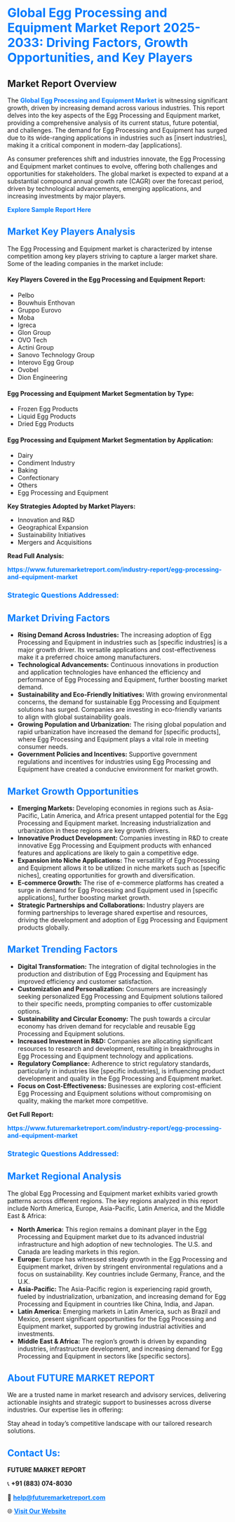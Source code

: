 <h1 style="color: #007BFF;">Global Egg Processing and Equipment Market Report 2025-2033: Driving Factors, Growth Opportunities, and Key Players</h1>

<section id="overview">
<h2>Market Report Overview</h2>
<p>The <a href="https://www.futuremarketreport.com/industry-report/egg-processing-and-equipment-market" style="color: #007BFF; text-decoration: none;"><strong>Global Egg Processing and Equipment Market</strong></a> is witnessing significant growth, driven by increasing demand across various industries. This report delves into the key aspects of the Egg Processing and Equipment market, providing a comprehensive analysis of its current status, future potential, and challenges. The demand for Egg Processing and Equipment has surged due to its wide-ranging applications in industries such as [insert industries], making it a critical component in modern-day [applications].</p>
<p>As consumer preferences shift and industries innovate, the Egg Processing and Equipment market continues to evolve, offering both challenges and opportunities for stakeholders. The global market is expected to expand at a substantial compound annual growth rate (CAGR) over the forecast period, driven by technological advancements, emerging applications, and increasing investments by major players.</p>
</section>

<section id="overview">
<p><a href="https://www.futuremarketreport.com/request-sample/reportId=124716" style="color: #007BFF; text-decoration: none;"><strong>Explore Sample Report Here</strong></a></p>
</section>

<section id="key-players">
<h2 style="color: #007BFF;">Market Key Players Analysis</h2>
<p>The Egg Processing and Equipment market is characterized by intense competition among key players striving to capture a larger market share. Some of the leading companies in the market include:</p>
<h4>Key Players Covered in the Egg Processing and Equipment Report:</h4>
<ul><li>Pelbo</li><li>Bouwhuis Enthovan</li><li>Gruppo Eurovo</li><li>Moba</li><li>Igreca</li><li>Glon Group</li><li>OVO Tech</li><li>Actini Group</li><li>Sanovo Technology Group</li><li>Interovo Egg Group</li><li>Ovobel</li><li>Dion Engineering</li></ul>
<h4>Egg Processing and Equipment Market Segmentation by Type:</h4>
<ul><li>Frozen Egg Products</li><li>Liquid Egg Products</li><li>Dried Egg Products</li></ul>

<h4>Egg Processing and Equipment Market Segmentation by Application:</h4>
<ul><li>Dairy</li><li>Condiment Industry</li><li>Baking</li><li>Confectionary</li><li>Others</li><li>Egg Processing and Equipment</li></ul>
<p><strong>Key Strategies Adopted by Market Players:</strong></p>
<ul>
<li>Innovation and R&D</li>
<li>Geographical Expansion</li>
<li>Sustainability Initiatives</li>
<li>Mergers and Acquisitions</li>
</ul>
</section>

<section>
<p><strong>Read Full Analysis: </strong></p><a href="https://www.futuremarketreport.com/industry-report/egg-processing-and-equipment-market" style="color: #007BFF; text-decoration: none;"><strong>https://www.futuremarketreport.com/industry-report/egg-processing-and-equipment-market</strong></a>
<h3 style="color: #007BFF;">Strategic Questions Addressed:</h3>
</section>

<section id="driving-factors">
<h2 style="color: #007BFF;">Market Driving Factors</h2>
<ul>
<li><strong>Rising Demand Across Industries:</strong> The increasing adoption of Egg Processing and Equipment in industries such as [specific industries] is a major growth driver. Its versatile applications and cost-effectiveness make it a preferred choice among manufacturers.</li>
<li><strong>Technological Advancements:</strong> Continuous innovations in production and application technologies have enhanced the efficiency and performance of Egg Processing and Equipment, further boosting market demand.</li>
<li><strong>Sustainability and Eco-Friendly Initiatives:</strong> With growing environmental concerns, the demand for sustainable Egg Processing and Equipment solutions has surged. Companies are investing in eco-friendly variants to align with global sustainability goals.</li>
<li><strong>Growing Population and Urbanization:</strong> The rising global population and rapid urbanization have increased the demand for [specific products], where Egg Processing and Equipment plays a vital role in meeting consumer needs.</li>
<li><strong>Government Policies and Incentives:</strong> Supportive government regulations and incentives for industries using Egg Processing and Equipment have created a conducive environment for market growth.</li>
</ul>
</section>

<section id="growth-opportunities">
<h2 style="color: #007BFF;">Market Growth Opportunities</h2>
<ul>
<li><strong>Emerging Markets:</strong> Developing economies in regions such as Asia-Pacific, Latin America, and Africa present untapped potential for the Egg Processing and Equipment market. Increasing industrialization and urbanization in these regions are key growth drivers.</li>
<li><strong>Innovative Product Development:</strong> Companies investing in R&D to create innovative Egg Processing and Equipment products with enhanced features and applications are likely to gain a competitive edge.</li>
<li><strong>Expansion into Niche Applications:</strong> The versatility of Egg Processing and Equipment allows it to be utilized in niche markets such as [specific niches], creating opportunities for growth and diversification.</li>
<li><strong>E-commerce Growth:</strong> The rise of e-commerce platforms has created a surge in demand for Egg Processing and Equipment used in [specific applications], further boosting market growth.</li>
<li><strong>Strategic Partnerships and Collaborations:</strong> Industry players are forming partnerships to leverage shared expertise and resources, driving the development and adoption of Egg Processing and Equipment products globally.</li>
</ul>
</section>

<section id="trending-factors">
<h2 style="color: #007BFF;">Market Trending Factors</h2>
<ul>
<li><strong>Digital Transformation:</strong> The integration of digital technologies in the production and distribution of Egg Processing and Equipment has improved efficiency and customer satisfaction.</li>
<li><strong>Customization and Personalization:</strong> Consumers are increasingly seeking personalized Egg Processing and Equipment solutions tailored to their specific needs, prompting companies to offer customizable options.</li>
<li><strong>Sustainability and Circular Economy:</strong> The push towards a circular economy has driven demand for recyclable and reusable Egg Processing and Equipment solutions.</li>
<li><strong>Increased Investment in R&D:</strong> Companies are allocating significant resources to research and development, resulting in breakthroughs in Egg Processing and Equipment technology and applications.</li>
<li><strong>Regulatory Compliance:</strong> Adherence to strict regulatory standards, particularly in industries like [specific industries], is influencing product development and quality in the Egg Processing and Equipment market.</li>
<li><strong>Focus on Cost-Effectiveness:</strong> Businesses are exploring cost-efficient Egg Processing and Equipment solutions without compromising on quality, making the market more competitive.</li>
</ul>
</section>

<section>
<p><strong>Get Full Report: </strong></p><a href="https://www.futuremarketreport.com/industry-report/egg-processing-and-equipment-market" style="color: #007BFF; text-decoration: none;"><strong>https://www.futuremarketreport.com/industry-report/egg-processing-and-equipment-market</strong></a>
<h3 style="color: #007BFF;">Strategic Questions Addressed:</h3>
</section>


<section id="regional-analysis">
<h2 style="color: #007BFF;">Market Regional Analysis</h2>
<p>The global Egg Processing and Equipment market exhibits varied growth patterns across different regions. The key regions analyzed in this report include North America, Europe, Asia-Pacific, Latin America, and the Middle East & Africa:</p>
<ul>
<li><strong>North America:</strong> This region remains a dominant player in the Egg Processing and Equipment market due to its advanced industrial infrastructure and high adoption of new technologies. The U.S. and Canada are leading markets in this region.</li>
<li><strong>Europe:</strong> Europe has witnessed steady growth in the Egg Processing and Equipment market, driven by stringent environmental regulations and a focus on sustainability. Key countries include Germany, France, and the U.K.</li>
<li><strong>Asia-Pacific:</strong> The Asia-Pacific region is experiencing rapid growth, fueled by industrialization, urbanization, and increasing demand for Egg Processing and Equipment in countries like China, India, and Japan.</li>
<li><strong>Latin America:</strong> Emerging markets in Latin America, such as Brazil and Mexico, present significant opportunities for the Egg Processing and Equipment market, supported by growing industrial activities and investments.</li>
<li><strong>Middle East & Africa:</strong> The region’s growth is driven by expanding industries, infrastructure development, and increasing demand for Egg Processing and Equipment in sectors like [specific sectors].</li>
</ul>
</section>

<footer>
<h2 style="color: #007BFF;">About FUTURE MARKET REPORT</h2>
<p>We are a trusted name in market research and advisory services, delivering actionable insights and strategic support to businesses across diverse industries. Our expertise lies in offering:</p>

<p>Stay ahead in today’s competitive landscape with our tailored research solutions.</p>

<h2 style="color: #007BFF;">Contact Us:</h2>
<p><strong>FUTURE MARKET REPORT</strong></p>
<p>📞 <strong>+91 (883) 074-8030</strong></p>
<p>📧 <strong><a href="mailto:help@futuremarketreport.com" style="color: #007BFF;">help@futuremarketreport.com</a></strong></p>
<p>🌐 <strong><a href="https://www.futuremarketreport.com/" style="color: #007BFF;">Visit Our Website</a></strong></p>
</footer>